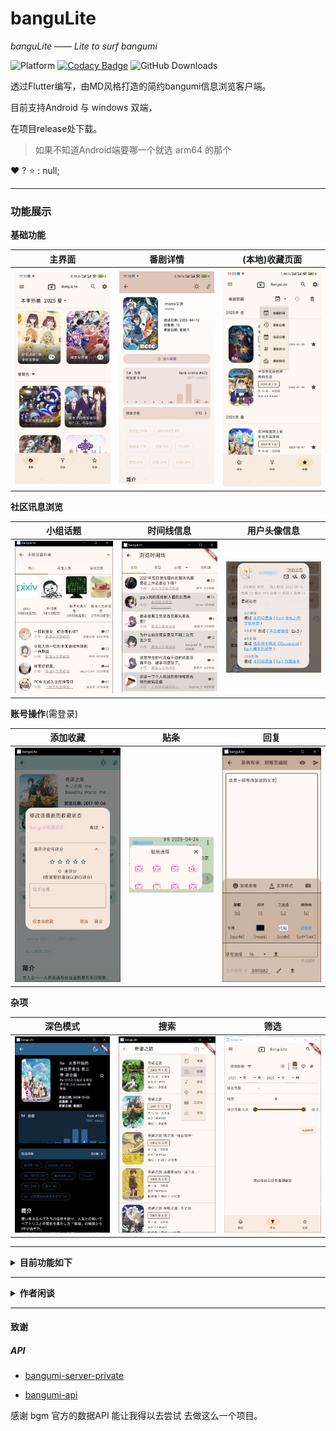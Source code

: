 # banguLite



*banguLite —— Lite to surf bangumi*



![Platform](https://img.shields.io/badge/support%20platform-android%20%7C%20windows-green) [![Codacy Badge](https://api.codacy.com/project/badge/Grade/b5d3920ab1d04d3baaca63ce5a8ea09a)](https://app.codacy.com/gh/kechuan/banguLite?utm_source=github.com&utm_medium=referral&utm_content=kechuan/banguLite&utm_campaign=Badge_Grade) ![GitHub Downloads](https://img.shields.io/github/downloads/kechuan/banguLite/total)



透过Flutter编写，由MD风格打造的简约bangumi信息浏览客户端。



目前支持Android 与 windows 双端，

在项目release处下载。

> 如果不知道Android端要哪一个就选 arm64 的那个



:heart:  ? :star: : null;



****

### 功能展示





**基础功能**

| 主界面                            | 番剧详情                        | (本地)收藏页面                |
| --------------------------------- | ------------------------------- | ----------------------------- |
| ![](./images/mainPage_mobile.png) | ![](./images/detail_mobile.png) | ![](./images/star_mobile.png) |



**社区讯息浏览**

| 小组话题                                                  | 时间线信息                                         | 用户头像信息                |
| --------------------------------------------------------- | -------------------------------------------------- | --------------------------- |
| ![image-20250430231230492](./images/group_topic_info.png) | ![image-20250430231625646](./images/timelines.png) | ![](./images/user_info.png) |



**账号操作**(需登录) 

| 添加收藏                                              | 贴条                              | 回复                              |
| ----------------------------------------------------- | --------------------------------- | --------------------------------- |
| ![image-20250430231230492](./images/bangumi_star.png) | ![](./images/bangumi_sticker.png) | ![](./images/editing_content.png) |



**杂项**

| 深色模式                             | 搜索                                            | 筛选                                            |
| ------------------------------------ | ----------------------------------------------- | ----------------------------------------------- |
| ![](./images/dark_detail_mobile.png) | ![image-20240918102318110](./images/search.png) | ![image-20240918102704952](./images/filter.png) |



****



<details>
<summary> <b>目前功能如下</b> </summary>

- [x] 番剧页面展示

  - [x] 番剧进度
  - [x] 查看分数投票分布
  - [x] 相关条目
  - [x] 用户的日志查看
  - [x] 讨论板

- [x] 浏览单个番剧的吐槽

  - [x] 浏览番剧中的单集内的吐槽
  - [x] bbcode与表情包贴纸适配
  - [x] 发布内容

- [x] 主页面

  - [x] 搜索/筛选条件找番

  - [x] 黑暗模式

  - [x] 本地收藏

  - [x] 应用内检查更新

  - [x] 允许应用内大部分bgm内容跳转





TODO(按必要性的优先级排列)

- [x] 本地的历史浏览记录
- [x] 适配 BBCode [user] 也就是 @ 的显示

- [x] 登录账号发布内容: 时间线/小组话题/番剧话题/Blog
- [ ] ~~本地与账号的番剧收藏同步~~



</details>

****



<details>
<summary> <b>作者闲谈</b> </summary>

​    

*做加法比较难 但做减法更难。*<br/>



我自己创建这个项目的定位就是 

**随手打开逛一逛几分钟 然后随手关闭**



于是就萌生了这个项目的念头: 轻松浏览bangumi。



结果在我真正做起来的时候 却又面临不同讯息API的抉择 导致经常"左右脑互博"

这听起来很奇怪 整个项目的信息都只有我一个人去控制。

我作为各种意义上的**一言堂** 理应很容易去做割舍。



但在**信息密度很高**的移动端里。

怎么保持信息的不扎堆 又要保持大伙一般会留意的信息是很让我纠结的事

这种纠结甚至有时能超过了 skill issue。。

> 这个时候我才深刻了解UI/UX设计的重要性



因为论信息/功能完整度 的 客户端

那些早就有相同定位的客户端 **不仅比我做的早也比我做的好**



这让我在做的过程中反复在想 我真的需要加入这些那些功能 的问题



****



这种反复左右脑互博的 典型代表是 账号功能的加入

当时构想的时候就直接就把账号功能的优先级排进 **low-level** 了



因为引入账号不仅仅只是登录就完事了

这也同样意味着要额外引入**极多的输入性交互**

- 个人信息管理要吗

- 好友管理要吗

- 通知管理要吗

- 评论/贴条要吗

- 收藏信息同步要做吗

- 剧集进度管理要吗

- 发布帖子要吗

- ...

  

但一想到一个 bangumi 客户端 不支持登录未免又太荒唐。

如果我作为用户见到这个不能登录的客户端怕是只会一头问号



那没办法 结果就是硬着头皮上了。



到最后就是 优先展示即使未登录也能访问的内容

至少在表面上来看 几乎看不出登入与不登入之间的差别

对于已登入而言 也仅仅是多了几个可互动的入口/分支。那么这就是我自己保持 lite 的答案了...



这也让账号相关的操作非常的简陋 因为我**个人觉得**有这个需求的人应该会用**更好的管理工具**就是(

所以说 账号功能里与其说是 **bangumi账号管理** 

不如说是披着bangumi的**网上冲浪工具** 吧 ~~就跟某黄色背景的开源论坛软件一样~~



最后

祝大伙用的舒心 用的..**"满不在乎"**

那么我开发这个app的定位就算达成了

</details>



****



#### 致谢

##### API

- [bangumi-server-private](https://github.com/bangumi/server-private)

- [bangumi-api](https://github.com/bangumi/api)



感谢 bgm 官方的数据API 能让我得以去尝试 去做这么一个项目。





